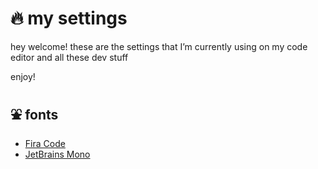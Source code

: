 # 🔥 my settings

hey welcome! these are the settings that I’m currently using on my code editor and all these dev stuff

enjoy!

## ⛲ fonts

- [Fira Code](https://github.com/tonsky/FiraCode)
- [JetBrains Mono](https://www.jetbrains.com/lp/mono/)
